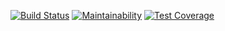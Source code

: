 
[![Build Status](https://travis-ci.org/Lev93/guess-melody.svg?branch=master)](https://travis-ci.org/Lev93/guess-melody)
[![Maintainability](https://api.codeclimate.com/v1/badges/a409da060f1c91cc273a/maintainability)](https://codeclimate.com/github/Lev93/guess-melody/maintainability)
[![Test Coverage](https://api.codeclimate.com/v1/badges/a409da060f1c91cc273a/test_coverage)](https://codeclimate.com/github/Lev93/guess-melody/test_coverage)
